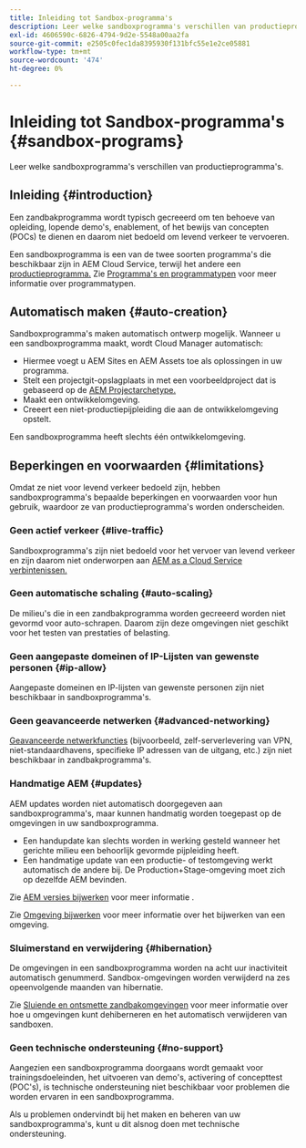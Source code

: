 ```yaml
---
title: Inleiding tot Sandbox-programma's
description: Leer welke sandboxprogramma's verschillen van productieprogramma's.
exl-id: 4606590c-6826-4794-9d2e-5548a00aa2fa
source-git-commit: e2505c0fec1da8395930f131bfc55e1e2ce05881
workflow-type: tm+mt
source-wordcount: '474'
ht-degree: 0%

---
```



# Inleiding tot Sandbox-programma&#39;s {#sandbox-programs}

Leer welke sandboxprogramma&#39;s verschillen van productieprogramma&#39;s.

## Inleiding {#introduction}

Een zandbakprogramma wordt typisch gecreeerd om ten behoeve van opleiding, lopende demo&#39;s, enablement, of het bewijs van concepten (POCs) te dienen en daarom niet bedoeld om levend verkeer te vervoeren.

Een sandboxprogramma is een van de twee soorten programma&#39;s die beschikbaar zijn in AEM Cloud Service, terwijl het andere een [productieprogramma.](introduction-production-programs.md) Zie [Programma&#39;s en programmatypen](/help/implementing/cloud-manager/getting-access-to-aem-in-cloud/program-types.md) voor meer informatie over programmatypen.

## Automatisch maken {#auto-creation}

Sandboxprogramma&#39;s maken automatisch ontwerp mogelijk. Wanneer u een sandboxprogramma maakt, wordt Cloud Manager automatisch:

* Hiermee voegt u AEM Sites en AEM Assets toe als oplossingen in uw programma.
* Stelt een projectgit-opslagplaats in met een voorbeeldproject dat is gebaseerd op de [AEM Projectarchetype.](https://experienceleague.adobe.com/docs/experience-manager-core-components/using/developing/archetype/overview.html)
* Maakt een ontwikkelomgeving.
* Creeert een niet-productiepijpleiding die aan de ontwikkelomgeving opstelt.

Een sandboxprogramma heeft slechts één ontwikkelomgeving.

## Beperkingen en voorwaarden {#limitations}

Omdat ze niet voor levend verkeer bedoeld zijn, hebben sandboxprogramma&#39;s bepaalde beperkingen en voorwaarden voor hun gebruik, waardoor ze van productieprogramma&#39;s worden onderscheiden.

### Geen actief verkeer {#live-traffic}

Sandboxprogramma&#39;s zijn niet bedoeld voor het vervoer van levend verkeer en zijn daarom niet onderworpen aan [AEM as a Cloud Service verbintenissen.](https://www.adobe.com/legal/service-commitments.html)

### Geen automatische schaling {#auto-scaling}

De milieu&#39;s die in een zandbakprogramma worden gecreeerd worden niet gevormd voor auto-schrapen. Daarom zijn deze omgevingen niet geschikt voor het testen van prestaties of belasting.

### Geen aangepaste domeinen of IP-Lijsten van gewenste personen {#ip-allow}

Aangepaste domeinen en IP-lijsten van gewenste personen zijn niet beschikbaar in sandboxprogramma&#39;s.

### Geen geavanceerde netwerken {#advanced-networking}

[Geavanceerde netwerkfuncties](/help/security/configuring-advanced-networking.md) (bijvoorbeeld, zelf-serverlevering van VPN, niet-standaardhavens, specifieke IP adressen van de uitgang, etc.) zijn niet beschikbaar in zandbakprogramma&#39;s.

### Handmatige AEM {#updates}

AEM updates worden niet automatisch doorgegeven aan sandboxprogramma&#39;s, maar kunnen handmatig worden toegepast op de omgevingen in uw sandboxprogramma.

* Een handupdate kan slechts worden in werking gesteld wanneer het gerichte milieu een behoorlijk gevormde pijpleiding heeft.
* Een handmatige update van een productie- of testomgeving werkt automatisch de andere bij. De Production+Stage-omgeving moet zich op dezelfde AEM bevinden.

Zie [AEM versies bijwerken](/help/implementing/deploying/aem-version-updates.md) voor meer informatie .

Zie [Omgeving bijwerken](/help/implementing/cloud-manager/manage-environments.md#updating-dev-environment) voor meer informatie over het bijwerken van een omgeving.

### Sluimerstand en verwijdering {#hibernation}

De omgevingen in een sandboxprogramma worden na acht uur inactiviteit automatisch genummerd. Sandbox-omgevingen worden verwijderd na zes opeenvolgende maanden van hibernatie.

Zie [Sluiende en ontsmette zandbakomgevingen](/help/implementing/cloud-manager/getting-access-to-aem-in-cloud/hibernating-environments.md) voor meer informatie over hoe u omgevingen kunt dehiberneren en het automatisch verwijderen van sandboxen.

### Geen technische ondersteuning {#no-support}

Aangezien een sandboxprogramma doorgaans wordt gemaakt voor trainingsdoeleinden, het uitvoeren van demo&#39;s, activering of concepttest (POC&#39;s), is technische ondersteuning niet beschikbaar voor problemen die worden ervaren in een sandboxprogramma.

Als u problemen ondervindt bij het maken en beheren van uw sandboxprogramma&#39;s, kunt u dit alsnog doen met technische ondersteuning.
